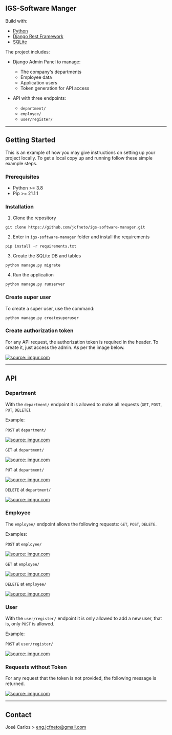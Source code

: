 ## IGS-Software Manger

Build with:

- [Python](https://www.python.org/)
- [Django Rest Framework](https://www.django-rest-framework.org/)
- [SQLite](https://www.sqlite.org/index.html)

The project includes:

- Django Admin Panel to manage:
   - The company's departments
   - Employee data
   - Application users
   - Token generation for API access


- API with three endpoints:
  - `department/`
  - `employee/`
  - `user/register/` 

---
## Getting Started

This is an example of how you may give instructions on setting up your project locally. 
To get a local copy up and running follow these simple example steps.

### Prerequisites

- Python >= 3.8
- Pip >= 21.1.1

### Installation

1. Clone the repository
```
git clone https://github.com/jcfneto/igs-software-manager.git
```

2. Enter in `igs-software-manager` folder and install the requirements
```
pip install -r requirements.txt
```

3. Create the SQLite DB and tables 
```
python manage.py migrate
```

4. Run the application
```
python manage.py runserver
```

### Create super user

To create a super user, use the command:

```
python manage.py createsuperuser
```

### Create authorization token

For any API request, the authorization token is required in the header. To create it, 
just access the admin. As per the image below.

<a href="https://imgur.com/7jWefWe"><img src="https://i.imgur.com/7jWefWe.png" title="source: imgur.com" /></a>

---

## API

### Department

With the `department/` endpoint it is allowed to make all requests (`GET`, `POST`, `PUT`, `DELETE`).

Example:

`POST` at `department/`

<a href="https://imgur.com/HO4zlDl"><img src="https://i.imgur.com/HO4zlDl.jpg" title="source: imgur.com" /></a>

`GET` at `department/`

<a href="https://imgur.com/gmpDuxO"><img src="https://i.imgur.com/gmpDuxO.jpg" title="source: imgur.com" /></a>

`PUT` at `department/`

<a href="https://imgur.com/YxOtXJ5"><img src="https://i.imgur.com/YxOtXJ5.jpg" title="source: imgur.com" /></a>

`DELETE` at `department/`

<a href="https://imgur.com/RykiIEw"><img src="https://i.imgur.com/RykiIEw.jpg" title="source: imgur.com" /></a>


### Employee

The `employee/` endpoint allows the following requests: `GET`, `POST`, `DELETE`.

Examples:

`POST` at `employee/`

<a href="https://imgur.com/yc5r895"><img src="https://i.imgur.com/yc5r895.jpg" title="source: imgur.com" /></a>

`GET` at `employee/`

<a href="https://imgur.com/Wma6HtO"><img src="https://i.imgur.com/Wma6HtO.jpg" title="source: imgur.com" /></a>

`DELETE` at `employee/`

<a href="https://imgur.com/TKvicf7"><img src="https://i.imgur.com/TKvicf7.jpg" title="source: imgur.com" /></a>

### User

With the `user/register/` endpoint it is only allowed to add a new user, that is, 
only `POST` is allowed.

Example:

`POST` at `user/register/`

<a href="https://imgur.com/0GdMgNC"><img src="https://i.imgur.com/0GdMgNC.jpg" title="source: imgur.com" /></a>

### Requests without Token

For any request that the token is not provided, the following message is returned.

<a href="https://imgur.com/T16PJaU"><img src="https://i.imgur.com/T16PJaU.jpg" title="source: imgur.com" /></a>

---
## Contact
José Carlos > eng.jcfneto@gmail.com
